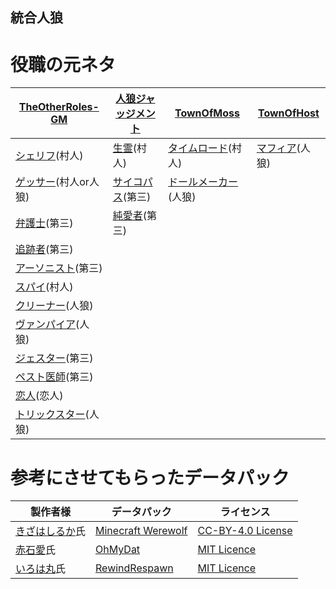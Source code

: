 ## 統合人狼

# 役職の元ネタ

| [TheOtherRoles-GM](https://github.com/yukinogatari/TheOtherRoles-GM) | [人狼ジャッジメント](https://www.sorairo.jp/jrvs.html) | [TownOfMoss](https://github.com/Koke1024/Town-Of-Moss) | [TownOfHost](https://github.com/tukasa0001/TownOfHost) |
| ---------------- | --------- | ---------- | ---------- |
| [シェリフ](https://github.com/yukinogatari/TheOtherRoles-GM#sheriff)(村人) | [生霊](https://www.sorairo.jp/jrvs.html)(村人) | [タイムロード](https://github.com/Koke1024/Town-Of-Moss#TimeLord)(村人) | [マフィア](https://github.com/tukasa0001/TownOfHost#sidekick%E7%9B%B8%E6%A3%92)(人狼) |
| [ゲッサー](https://github.com/yukinogatari/TheOtherRoles-GM#guesser)(村人or人狼) | [サイコパス](https://www.sorairo.jp/jrvs.html)(第三) | [ドールメーカー](https://github.com/Koke1024/Town-Of-Moss#DollMaker)(人狼) |  |
| [弁護士](https://github.com/yukinogatari/TheOtherRoles-GM#lawyer)(第三) | [純愛者](https://www.sorairo.jp/jrvs.html)(第三) |  |  |
| [追跡者](https://github.com/yukinogatari/TheOtherRoles-GM#pursuer)(第三) |  |  |  |
| [アーソニスト](https://github.com/yukinogatari/TheOtherRoles-GM#arsonist)(第三) |  |  |  |
| [スパイ](https://github.com/yukinogatari/TheOtherRoles-GM-GM#spy)(村人) |  |  |  |
| [クリーナー](https://github.com/yukinogatari/TheOtherRoles-GM#cleaner)(人狼) |  |  |  |
| [ヴァンパイア](https://github.com/yukinogatari/TheOtherRoles-GM#vampire)(人狼) |  |  |  |
| [ジェスター](https://github.com/yukinogatari/TheOtherRoles-GM#jester)(第三) |  |  |
| [ペスト医師](https://github.com/yukinogatari/TheOtherRoles-GM#plague-doctor)(第三) |  |  |
| [恋人](https://github.com/yukinogatari/TheOtherRoles-GM#lovers)(恋人) |  |  |  |
| [トリックスター](https://github.com/yukinogatari/TheOtherRoles-GM#trickster)(人狼) |  |  |  |

# 参考にさせてもらったデータパック

| 製作者様 | データパック | ライセンス |
| ---- | ---- | ----- |
| [きざはしるか](https://twitter.com/KizahashiLuca)氏 | [Minecraft Werewolf](https://github.com/KizahashiLuca/minecraft_werewolf_light_japanese) | [CC-BY-4.0 License](https://creativecommons.org/licenses/by-sa/4.0/deed.ja) |
| [赤石愛](https://twitter.com/AiAkaishi)氏 | [OhMyDat](https://github.com/Ai-Akaishi/OhMyDat) | [MIT Licence](https://opensource.org/licenses/mit-license.php) |
| [いろは丸](https://twitter.com/irohamaru3)氏 | [RewindRespawn](https://github.com/Irohamaru/RewindRespawn) | [MIT Licence](https://opensource.org/licenses/mit-license.php) |
